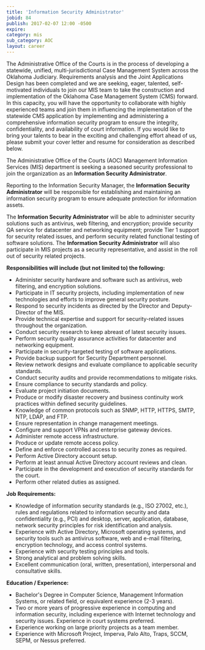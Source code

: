 ```yaml
---
title: 'Information Security Administrator'
jobid: 84
publish: 2017-02-07 12:00 -0500
expire: 
category: mis
sub_category: AOC
layout: career
---
```

<p>The Administrative Office of the Courts is in the process of developing a statewide, unified, multi-jurisdictional Case Management System across the Oklahoma Judiciary.  Requirements analysis and the Joint Applications Design has been completed and we are seeking, eager, talented, self-motivated individuals to join our MIS team to take the construction and implementation of the Oklahoma Case Management System (CMS) forward.  In this capacity, you will have the opportunity to collaborate with  highly experienced teams and join them in influencing the implementation of the statewide CMS application by implementing and administering a comprehensive information security program to ensure the integrity, confidentiality, and availability of court information.  If you would like to bring your talents to bear in the exciting and challenging effort ahead of us, please submit your cover letter and resume for consideration as described below.</p>
<p>The Administrative Office of the Courts (AOC) Management Information Services (MIS) department is seeking a seasoned security professional to join the organization as an <strong>Information Security Administrator</strong>.  
</p>
<p>Reporting to the Information Security Manager, the <strong>Information Security Administrator</strong> will be responsible for establishing and maintaining an information security program to ensure adequate protection for information assets.  
</p>
<p>The <strong>Information Security Administrator</strong> will be able to administer security solutions such as antivirus, web filtering, and encryption; provide security QA service for datacenter and networking equipment; provide Tier 1 support for security related issues, and perform security related functional testing of software solutions. The <strong>Information Security Administrator</strong> will also participate in MIS projects as a security representative, and assist in the roll out of security related projects.  
</p>
<p><strong>Responsibilities will include (but not limited to) the following:</strong></p>
<ul>
<li>Administer security hardware and software such as antivirus, web filtering, and encryption solutions. </li>
<li>Participate in IT security projects, including implementation of new technologies and efforts to improve general security posture. </li>
<li>Respond to security incidents as directed by the Director and Deputy-Director of the MIS. </li>
<li>Provide technical expertise and support for security-related issues throughout the organization. </li>
<li>Conduct security research to keep abreast of latest security issues. </li>
<li>Perform security quality assurance activities for datacenter and networking equipment.</li>
<li>Participate in security-targeted testing of software applications.</li>
<li>Provide backup support for Security Department personnel.</li>
<li>Review network designs and evaluate compliance to applicable security standards.</li>
<li>Conduct security audits and provide recommendations to mitigate risks.</li>
<li>Ensure compliance to security standards and policy.</li>
<li>Evaluate project initiation documents.</li>
<li>Produce or modify disaster recovery and business continuity work practices within defined security guidelines.</li>
<li>Knowledge of common protocols such as SNMP, HTTP, HTTPS, SMTP, NTP, LDAP, and FTP.</li>
<li>Ensure representation in change management meetings.</li>
<li>Configure and support VPNs and enterprise gateway devices.</li>
<li>Administer remote access infrastructure.</li>
<li>Produce or update remote access policy.</li>
<li>Define and enforce controlled access to security zones as required.</li>
<li>Perform Active Directory account setup.</li>
<li>Perform at least annual Active Directory account reviews and clean.</li>
<li>Participate in the development and execution of security standards for the court.</li>
<li>Perform other related duties as assigned. </li>
</ul>
<p><strong>Job Requirements:</strong></p>
<ul>
<li>Knowledge of information security standards (e.g., ISO 27002, etc.), rules and regulations related to information security and data confidentiality (e.g., PCI) and desktop, server, application, database, network security principles for risk identification and analysis. </li>
<li>Experience with Active Directory, Microsoft operating systems, and security tools such as antivirus software, web and e-mail filtering, encryption technology, and access control systems.  
</li>
<li>Experience with security testing principles and tools.</li>
<li>Strong analytical and problem solving skills. </li>
<li>Excellent communication (oral, written, presentation), interpersonal and consultative skills. </li>
</ul>
<p><strong>Education / Experience:</strong></p>
<ul>
<li>Bachelor's Degree in Computer Science, Management Information Systems, or related field, or equivalent experience (2-3 years).  
</li>
<li>Two or more years of progressive experience in computing and information security, including experience with Internet technology and security issues.  Experience in court systems preferred. </li>
<li>Experience working on large priority projects as a team member. </li>
<li>Experience with Microsoft Project, Imperva, Palo Alto, Traps, SCCM, SEPM, or Nessus preferred.</li></ul>